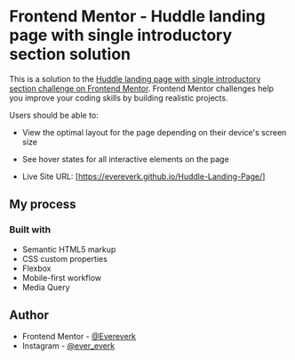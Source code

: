 # Frontend Mentor - Huddle landing page with single introductory section solution

This is a solution to the [Huddle landing page with single introductory section challenge on Frontend Mentor](https://www.frontendmentor.io/challenges/huddle-landing-page-with-a-single-introductory-section-B_2Wvxgi0). Frontend Mentor challenges help you improve your coding skills by building realistic projects. 

Users should be able to:

- View the optimal layout for the page depending on their device's screen size
- See hover states for all interactive elements on the page


- Live Site URL: [https://evereverk.github.io/Huddle-Landing-Page/]

## My process

### Built with

- Semantic HTML5 markup
- CSS custom properties
- Flexbox
- Mobile-first workflow
- Media Query

## Author

- Frontend Mentor - [@Evereverk](https://www.frontendmentor.io/profile/Evereverk)
- Instagram - [@ever_everk](https://www.instagram.com/ever_everk)


